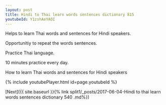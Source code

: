 ```yaml
---
layout: post
title: Hindi to Thai learn words sentences dictionary 815 
youtubeId: Y1zshAeYAOI
---
```

 
 
Helps to learn Thai words and sentences for Hindi speakers.

Opportunitiy to repeat the words sentences. 

Practice Thai language. 
 
10 minutes practice every day. 
 
How to learn Thai words and sentences for Hindi speakers 
 
{% include youtubePlayer.html id=page.youtubeId %}
 
 
[Next]({{ site.baseurl }}{% link  split1/_posts/2017-06-04-Hindi to thai learn words sentences dictionary 540 .md%})
 
